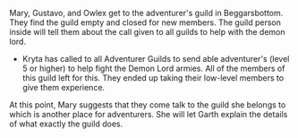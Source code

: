 
Mary, Gustavo, and Owlex get to the adventurer's guild in Beggarsbottom. They find the guild empty and closed for new members. The guild person inside will tell them about the call given to all guilds to help with the demon lord. 

- Kryta has called to all Adventurer Guilds to send able adventurer's (level 5 or higher) to help fight the Demon Lord armies. All of the members of this guild left for this. They ended up taking their low-level members to give them experience.

At this point, Mary suggests that they come talk to the guild she belongs to which is another place for adventurers. She will let Garth explain the details of what exactly the guild does.
